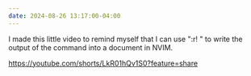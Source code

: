 ```yaml
---
date: 2024-08-26 13:17:00-04:00
---
```


I made this little video to remind myself that I can use ":r! <COMMAND>" to write the output of the command into a document in NVIM.

<https://youtube.com/shorts/LkR01hQv1S0?feature=share>
